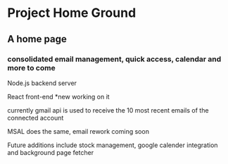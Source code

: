 <h1>Project Home Ground</h1>
<h2>A home page</h2>
<h3>consolidated email management, quick access, calendar and more to come</h3>
<p>Node.js backend server</p>
<p>React front-end *new working on it</p>
<p>currently gmail api is used to receive the 10 most recent emails of the connected account</p>
<p>MSAL does the same, email rework coming soon</p>
<p>Future additions include stock management, google calender integration and background page fetcher</p>